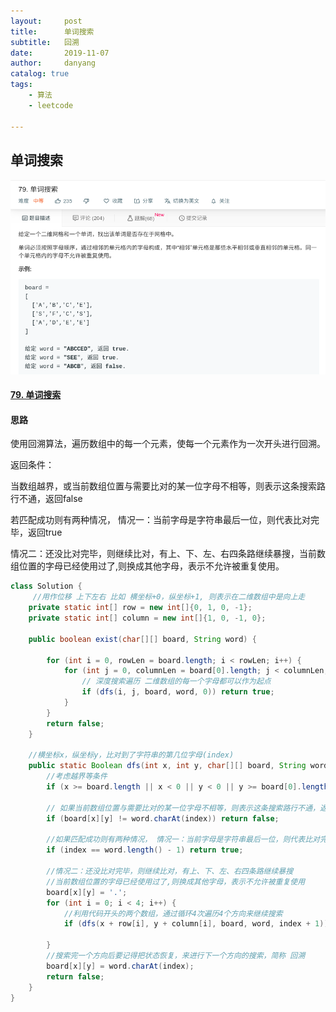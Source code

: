 ```yaml
---
layout:     post
title:      单词搜索
subtitle:   回溯
date:       2019-11-07
author:     danyang
catalog: true
tags:
    - 算法
    - leetcode

---
```


## 单词搜索

![](../img/单词搜索.png)

#### [79. 单词搜索](https://leetcode-cn.com/problems/word-search/)

#### 思路

使用回溯算法，遍历数组中的每一个元素，使每一个元素作为一次开头进行回溯。

返回条件：

当数组越界，或当前数组位置与需要比对的某一位字母不相等，则表示这条搜索路行不通，返回false

若匹配成功则有两种情况， 情况一：当前字母是字符串最后一位，则代表比对完毕，返回true

情况二：还没比对完毕，则继续比对，有上、下、左、右四条路继续暴搜，当前数组位置的字母已经使用过了,则换成其他字母，表示不允许被重复使用。

```java
class Solution {
     //用作位移 上下左右 比如 横坐标+0，纵坐标+1, 则表示在二维数组中是向上走
    private static int[] row = new int[]{0, 1, 0, -1};
    private static int[] column = new int[]{1, 0, -1, 0};

    public boolean exist(char[][] board, String word) {

        for (int i = 0, rowLen = board.length; i < rowLen; i++) {
            for (int j = 0, columnLen = board[0].length; j < columnLen; j++) {
                // 深度搜索遍历 二维数组的每一个字母都可以作为起点
                if (dfs(i, j, board, word, 0)) return true;
            }
        }
        return false;
    }

    //横坐标x，纵坐标y，比对到了字符串的第几位字母(index)
    public static Boolean dfs(int x, int y, char[][] board, String word, int index) {
        //考虑越界等条件
        if (x >= board.length || x < 0 || y < 0 || y >= board[0].length) return false;

        // 如果当前数组位置与需要比对的某一位字母不相等，则表示这条搜索路行不通，返回false
        if (board[x][y] != word.charAt(index)) return false;

        //如果匹配成功则有两种情况， 情况一：当前字母是字符串最后一位，则代表比对完毕，返回true
        if (index == word.length() - 1) return true;

        //情况二：还没比对完毕，则继续比对，有上、下、左、右四条路继续暴搜
        //当前数组位置的字母已经使用过了,则换成其他字母，表示不允许被重复使用
        board[x][y] = '.';
        for (int i = 0; i < 4; i++) {
            //利用代码开头的两个数组，通过循环4次遍历4个方向来继续搜索
            if (dfs(x + row[i], y + column[i], board, word, index + 1)) return true;

        }
        //搜索完一个方向后要记得把状态恢复，来进行下一个方向的搜索，简称 回溯
        board[x][y] = word.charAt(index);
        return false;
    }
}

```


